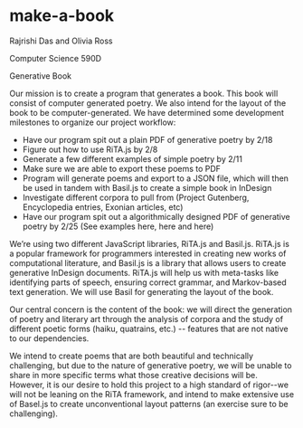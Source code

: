 # make-a-book
Rajrishi Das and Olivia Ross

Computer Science 590D

Generative Book

Our mission is to create a program that generates a book. This book will consist of computer generated poetry. We also intend for the layout of the book to be computer-generated. We have determined some development milestones to organize our project workflow:
- Have our program spit out a plain PDF of generative poetry by 2/18
- Figure out how to use RiTA.js by 2/8
- Generate a few different examples of simple poetry by 2/11
- Make sure we are able to export these poems to PDF 
- Program will generate poems and export to a JSON file, which will then be used in tandem with Basil.js to create a simple book in InDesign 
- Investigate different corpora to pull from (Project Gutenberg, Encyclopedia entries, Exonian articles, etc)
- Have our program spit out a algorithmically designed PDF of generative poetry by 2/25 (See examples here, here and here)

We’re using two different JavaScript libraries, RiTA.js and Basil.js. RiTA.js is a popular framework for programmers interested in creating new works of computational literature, and Basil.js is a library that allows users to create generative InDesign documents. RiTA.js will help us with meta-tasks like identifying parts of speech, ensuring correct grammar, and Markov-based text generation. We will use Basil for generating the layout of the book. 

Our central concern is the content of the book: we will direct the generation of poetry and literary art through the analysis of corpora and the study of different poetic forms (haiku, quatrains, etc.) -- features that are not native to our dependencies. 

We intend to create poems that are both beautiful and technically challenging, but due to the nature of generative poetry, we will be unable to share in more specific terms what those creative decisions will be. However, it is our desire to hold this project to a high standard of rigor--we will not be leaning on the RiTA framework, and intend to make extensive use of Basel.js to create unconventional layout patterns (an exercise sure to be challenging). 

